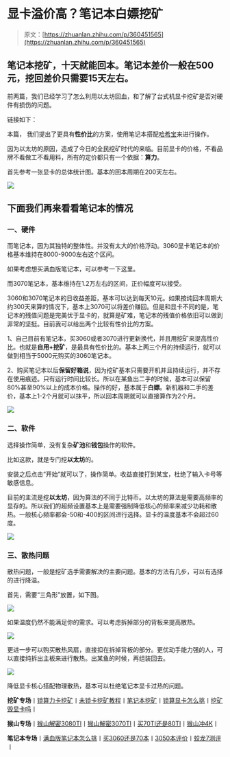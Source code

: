 <!--yml
category: 挖矿
date: 2022-06-26 00:00:00
-->

# 显卡溢价高？笔记本白嫖挖矿

> 原文：[https://zhuanlan.zhihu.com/p/360451565](https://zhuanlan.zhihu.com/p/360451565)

## 笔记本挖矿，十天就能回本。笔记本差价一般在500元，挖回差价只需要15天左右。

前两篇，我们已经学习了怎么利用以太坊回血，和了解了台式机显卡挖矿是否对硬件有损伤的问题。

链接如下：

[](https://zhuanlan.zhihu.com/p/355955385)

本篇， 我们提出了更具有**性价比**的方案，使用笔记本搭配[哈希宝](https://link.zhihu.com/?target=http%3A//app.hxbao.com/reg/invite/O14BJF6q)来进行操作。

因为以太坊的原因，造成了今日的全民挖矿时代的来临。目前显卡的价格，不看品牌不看做工不看用料，所有的定价都只有一个依据：**算力**。

首先参考一张显卡的总体统计图。基本的回本周期在200天左右。

![](img/8e1328323c96e388d3b4ca3fd4a5144c.png)

## 下面我们再来看看笔记本的情况

### 一、硬件

而笔记本，因为其独特的整体性。并没有太大的价格浮动。3060显卡笔记本的价格基本维持在8000-9000左右这个区间。

如果考虑想买满血版笔记本，可以参考一下这里。

[](https://zhuanlan.zhihu.com/p/374748213)

而3070笔记本，基本维持在1.2万左右的区间，正价幅度可以接受。

3060和3070笔记本的日收益差距，基本可以达到每天10元。如果按纯回本周期大约300天来算的情况下，基本上3070可以将差价赚回。但是和显卡不同的是，笔记本的残值问题是完美优于显卡的，就算是矿难，笔记本的残值价格依旧可以做到非常的坚挺。目前我可以给出两个比较有性价比的方案。

1、自己目前有笔记本，买3060或者3070进行更新换代，并且用挖矿来提高性价比。也就是**自用+挖矿**，是最具有性价比的。基本上两三个月的持续运行，就可以做到相当于5000元购买的3060笔记本。

2、购买笔记本以后**保留好箱说**，因为挖矿基本只需要开机并且持续运行，并不存在使用痕迹。只有运行时间比较长。所以在某鱼出二手的时候，基本可以保留80%甚至90%以上的成本价格。操作的好，基本属于**白嫖**。新机器和二手的差价，基本上1-2个月就可以抹平，所以回本周期就可以直接算作为2个月。

![](img/aba88027ed2f21184ee734ddf78bcc4f.png)

### 二、软件

选择操作简单，没有复杂**矿池**和**钱包**操作的软件。

比如这款，就是专门挖**以太坊**的。

安装之后点击“开始”就可以了，操作简单。收益直接打到某宝，杜绝了输入卡号等敏感信息。

[](https://link.zhihu.com/?target=http%3A//app.hxbao.com/reg/invite/O14BJF6q)

目前的主流是挖**以太坊**，因为算法的不同于比特币。以太坊的算法是需要高频率的显存的。所以我们的超频设置基本上是需要强制降低核心的频率来减少功耗和散热。一般核心频率都会-50和-400的区间进行选择。显卡的温度基本不会超过60度。

![](img/043142b58cb29748cc809a8bf098227d.png)

### 三、散热问题

散热问题，一般是挖矿选手需要解决的主要问题。基本的方法有几步，可以有选择的进行降温。

首先，需要“三角形”放置，如下图。

![](img/62618cdba8c4cf98716e23b6ca6607c2.png)

如果温度仍然不能满足你的需求。可以考虑拆掉部分的背板来提高散热。

![](img/6188f24f21c82d713ea69f83be8224da.png)

更进一步可以购买散热风扇，直接扣在拆掉背板的部分。更优动手能力强的人，可以直接纯拆出主板来进行散热。出某鱼的时候，再组装回去。

![](img/5e93428dd110a477b2bacc0c475cd6ea.png)

降低显卡核心搭配物理散热，基本可以杜绝笔记本显卡过热的问题。

**挖矿专场**丨[锁算力卡挖矿](https://zhuanlan.zhihu.com/p/399409039)丨[未锁卡挖矿教程](https://zhuanlan.zhihu.com/p/355955385)丨[笔记本挖矿](https://zhuanlan.zhihu.com/p/360451565)丨[锁算显卡怎么挑](https://zhuanlan.zhihu.com/p/374342633)丨[挖矿毁显卡吗](https://zhuanlan.zhihu.com/p/358944242)丨

**猴山专场**丨[猴山解密3080TI](https://zhuanlan.zhihu.com/p/379179943)丨[猴山解密3070TI](https://zhuanlan.zhihu.com/p/379428935)丨[买70TI还是80TI](https://zhuanlan.zhihu.com/p/379846007)丨[猴山冲4K](https://zhuanlan.zhihu.com/p/380129626)丨

**笔记本专场**丨[满血版笔记本怎么挑](https://zhuanlan.zhihu.com/p/374748213)丨[买3060还是70本](https://www.zhihu.com/question/447817962/answer/1909204347)丨[3050本评价](https://www.zhihu.com/question/462045112/answer/1913547325)丨[蛟龙7测评](https://zhuanlan.zhihu.com/p/369226521)丨